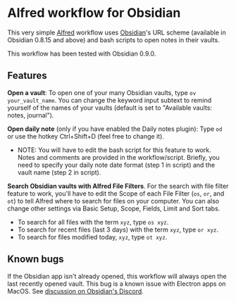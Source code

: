 # Alfred workflow for Obsidian

This very simple [Alfred](https://www.alfredapp.com/) workflow uses [Obsidian](https://obsidian.md/)'s URL scheme (available in Obsidian 0.8.15 and above) and bash scripts to open notes in their vaults.

This workflow has been tested with Obsidian 0.9.0.

## Features

**Open a vault**: To open one of your many Obsidian vaults, type `ov your_vault_name`. You can change the keyword input subtext to remind yourself of the names of your vaults (default is set to "Available vaults: notes, journal").

**Open daily note** (only if you have enabled the Daily notes plugin): Type `od`  or use the hotkey Ctrl+Shift+D (feel free to change it). 
- NOTE: You will have to edit the bash script for this feature to work. Notes and comments are provided in the workflow/script. Briefly, you need to specify your daily note date format (step 1 in script) and the vault name (step 2 in script).

**Search Obsidian vaults with Alfred File Filters**. For the search with file filter feature to work, you'll have to edit the Scope of each File Filter (`os`, `or`, and `ot`) to tell Alfred where to search for files on your computer. You can also change other settings via Basic Setup, Scope, Fields, Limit and Sort tabs.
- To search for all files with the term `xyz`, type `os xyz`.
- To search for recent files (last 3 days) with the term `xyz`, type `or xyz`.
- To search for files modified today, `xyz`, type `ot xyz`.

## Known bugs

If the Obsidian app isn't already opened, this workflow will always open the last recently opened vault. This bug is a known issue with Electron apps on MacOS. See [discussion on Obsidian's Discord](https://discordapp.com/channels/686053708261228577/716028884885307432/755203478413902036).